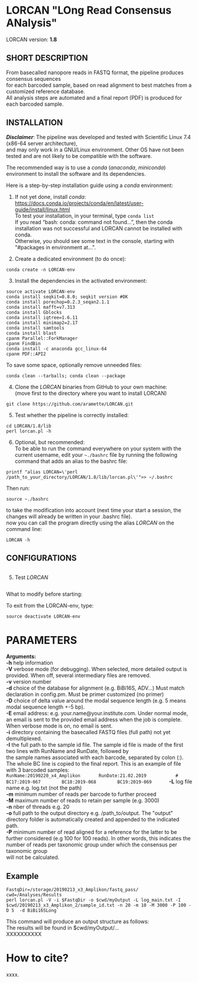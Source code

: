 
LORCAN "LOng Read Consensus ANalysis" 	 
====================================
LORCAN version: **1.8**

## SHORT DESCRIPTION   
From basecalled nanopore reads in FASTQ format, the pipeline produces consensus sequences     
for each barcoded sample, based on read alignment to best matches from a customized reference database.  
All analysis steps are automated and a final report (PDF) is produced for each barcoded sample.      

## INSTALLATION       
***Disclaimer***: The pipeline was developed and tested with Scientific Linux 7.4 (x86-64 server architecture),    
and may only work in a GNU/Linux environment. Other OS have not been tested and are not likely to be compatible with the software.    

The recommended way is to use a *conda* (*anaconda*, *miniconda*) environment to install the software and its dependencies.     

Here is a step-by-step installation guide using a *conda* environment:     
1.	If not yet done, install *conda*:     
https://docs.conda.io/projects/conda/en/latest/user-guide/install/linux.html     
To test your installation, in your terminal, type `conda list`     
If you read “bash: conda: command not found...”, then the conda installation was not successful and LORCAN cannot be installed with conda.     
Otherwise, you should see some text in the console, starting with "#packages in environment at...".       

2.	Create a dedicated environment (to do once):     
```
conda create -n LORCAN-env         
```

3.	Install the dependencies in the activated environment:      
```
source activate LORCAN-env         
conda install seqkit=0.8.0; seqkit version #OK       
conda install porechop=0.2.3_seqan2.1.1
conda install mafft=v7.313
conda install Gblocks           		
conda install iqtree=1.6.11	             	
conda install minimap2=2.17	       
conda install samtools       
conda install blast       
cpanm Parallel::ForkManager 	       
cpanm FindBin
conda install -c anaconda gcc_linux-64
cpanm PDF::API2       
```

To save some space, optionally remove unneeded files:    
```
conda clean --tarballs; conda clean --package        
```


4.	Clone the *LORCAN* binaries from GitHub to your own machine:          
(move first to the directory where you want to install LORCAN)      
```
git clone https://github.com/aramette/LORCAN.git    
```

5.	Test whether the pipeline is correctly installed:    
```
cd LORCAN/1.8/lib
perl lorcan.pl -h
```

6. Optional, but recommended:      
To be able to run the command everywhere on your system with the current username, edit your `~./bashrc` file by running the following command that adds an alias to the bashrc file:
```
printf "alias LORCAN=\'perl /path_to_your_directory/LORCAN/1.8/lib/lorcan.pl\'">> ~/.bashrc

```
Then run:
```
source ~./bashrc
```
to take the modification into account (next time your start a session, the changes will already be written in your .bashrc file).      
now you can call the program directly using the alias *LORCAN* on the command line:         
```
LORCAN -h
```

## CONFIGURATIONS





```
```
5.	Test *LORCAN*            
```
```

What to modify before starting:       



To exit from the LORCAN-env, type: 
```
source deactivate LORCAN-env        
```


# PARAMETERS        

**Arguments:**      
**-h** help information            
**-V** verbose mode (for debugging). When selected, more detailed output is provided. When off, several intermediary files are removed.          
**-v** version number      
**-d** choice of the database for alignment (e.g. BiBi16S, ADV...) Must match declaration in config.pm. Must be primer customized (no primer)       
**-D** choice of delta value around the modal sequence length (e.g. 5 means modal sequence length +-5 bp).       
**-E** email address: e.g.  your.name\@your.institute.com. Under normal mode, an email is sent to the provided email address when the job is complete. When verbose mode is on, no email is sent.   
**-i** directory containing the basecalled FASTQ files (full path) not yet demultiplexed.          
**-I** the full path to the sample id file. The sample id file is made of the first two lines with RunName and RunDate, followed by      
	the sample names associated with each barcode, separated by colon (:). The whole BC line is copied to the final report. 
	This is an example of file with 3 barcoded samples:     
	`
	RunName:20190220_x4_Amplikon      
	RunDate:21.02.2019      	
	#      
	BC17:2019-067      	
	BC18:2019-068      	
	BC19:2019-069      
	`
**-L** log file name e.g. log.txt (not the path)        
**-m** minimum number of reads per barcode to further proceed        
**-M** maximum number of reads to retain per sample (e.g. 3000)      
**-n** nber of threads e.g. 20       
**-o** full path to the output directory e.g. /path_to/output. The "output" directory folder is automatically created and appended to the indicated path.            
**-P** minimum  number of read aligned for a reference for the latter to be further considered (e.g 100 for 100 reads). In other words, this indicates the number of reads per taxonomic group under which the consensus per taxonomic group 		
will not be calculated.		
        

## Example   
```
FastqDir=/storage/20190213_x3_Amplikon/fastq_pass/
cwd=/Analyses/Results   
perl lorcan.pl -V -i $FastqDir -o $cwd/myOutput -L log_main.txt -I $cwd/20190213_x3_Amplikon_2/sample_id.txt -n 20 -m 10 -M 3000 -P 100 -D 5  -d BiBi16SLong`
```     
This command will produce an output structure as follows:     
The results will be found in $cwd/myOutput/...        
XXXXXXXXXX             

# How to cite?       		
xxxx.    



